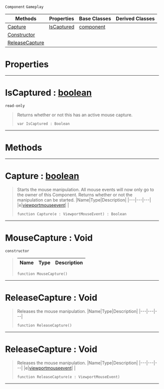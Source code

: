  `Component` `Gameplay`



|Methods|Properties|Base Classes|Derived Classes|
|---|---|---|---|
|[ Capture](https://github.com/ArendDanielek/ZeroDocsTest/blob/master/code_reference/class_reference/mousecapture.markdown#capture-zero-engine-docu)|[ IsCaptured](https://github.com/ArendDanielek/ZeroDocsTest/blob/master/code_reference/class_reference/mousecapture.markdown#iscaptured-zero-engine-d)|[component](https://github.com/ArendDanielek/ZeroDocsTest/blob/master/code_reference/class_reference/component.markdown)| |
|[ Constructor](https://github.com/ArendDanielek/ZeroDocsTest/blob/master/code_reference/class_reference/mousecapture.markdown#mousecapture-void)| | | |
|[ ReleaseCapture](https://github.com/ArendDanielek/ZeroDocsTest/blob/master/code_reference/class_reference/mousecapture.markdown#releasecapture-void)| | | |


 #  Properties


---  
 #  IsCaptured : [boolean](https://github.com/ArendDanielek/ZeroDocsTest/blob/master/code_reference/zilch_base_types/boolean.markdown)

 `read-only`

> Returns whether or not this has an active mouse capture.
> ``` lang=cpp, name=Zilch
> var IsCaptured : Boolean


---  
 #  Methods


---  
 #  Capture : [boolean](https://github.com/ArendDanielek/ZeroDocsTest/blob/master/code_reference/zilch_base_types/boolean.markdown)

> Starts the mouse manipulation. All mouse events will now only go to the owner of this Component. Returns whether or not the manipulation can be started.
> |Name|Type|Description|
> |---|---|---|
> |e|[viewportmouseevent](https://github.com/ArendDanielek/ZeroDocsTest/blob/master/code_reference/class_reference/viewportmouseevent.markdown)| |
> ``` lang=cpp, name=Zilch
> function Capture(e : ViewportMouseEvent) : Boolean
> ``` 


---  
 #  MouseCapture : Void

 `constructor`

> 
> |Name|Type|Description|
> |---|---|---|
> ``` lang=cpp, name=Zilch
> function MouseCapture()
> ``` 


---  
 #  ReleaseCapture : Void

> Releases the mouse manipulation.
> |Name|Type|Description|
> |---|---|---|
> ``` lang=cpp, name=Zilch
> function ReleaseCapture()
> ``` 


---  
 #  ReleaseCapture : Void

> Releases the mouse manipulation.
> |Name|Type|Description|
> |---|---|---|
> |e|[viewportmouseevent](https://github.com/ArendDanielek/ZeroDocsTest/blob/master/code_reference/class_reference/viewportmouseevent.markdown)| |
> ``` lang=cpp, name=Zilch
> function ReleaseCapture(e : ViewportMouseEvent)
> ``` 


---  
 
  
  
  
  
  
  
  

 